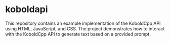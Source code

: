 # koboldapi
This repository contains an example implementation of the KoboldCpp API using HTML, JavaScript, and CSS. The project demonstrates how to interact with the KoboldCpp API to generate text based on a provided prompt.
